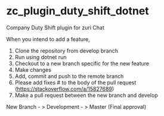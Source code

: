 # zc_plugin_duty_shift_dotnet
Company Duty Shift plugin for zuri Chat

When you intend to add a feature, 
1. Clone the repository from develop branch
2. Run using dotnet run
3. Checkout to a new branch specific for the new feature
3. Make changes
4. Add, commit and push to the remote branch
5. Please add fixes #<issue number> to the body of the pull request (https://stackoverflow.com/a/15827689)
5. Make a pull request between the new branch and develop

New Branch - > Development - > Master (Final approval)


